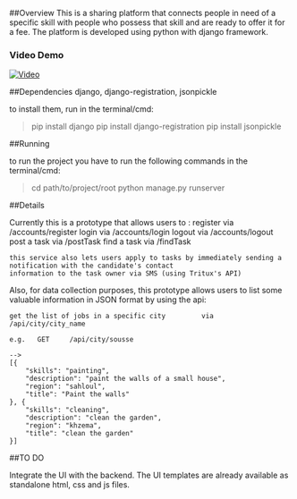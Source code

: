 ##Overview
This is a sharing platform that connects people in need of a specific skill with people who
possess that skill and are ready to offer it for a fee.
The platform is developed using python with django framework.

### Video Demo
[![Video](http://img.youtube.com/vi/nyQBVXAxopk/0.jpg)](https://www.youtube.com/watch?v=nyQBVXAxopk "sharing platform")

##Dependencies
django, django-registration, jsonpickle

to install them, run in the terminal/cmd:

>pip install django
>pip install django-registration
>pip install jsonpickle

##Running

to run the project you have to run the following commands in the terminal/cmd:
>cd path/to/project/root
>python manage.py runserver


##Details

Currently this is a prototype that allows users to :
    register            via     /accounts/register
    login               via     /accounts/login
    logout              via     /accounts/logout
    post a task         via     /postTask
    find a task         via     /findTask

    this service also lets users apply to tasks by immediately sending a notification with the candidate's contact
    information to the task owner via SMS (using Tritux's API)


Also, for data collection purposes, this prototype allows users to list some valuable information
in JSON format by using the api:

    get the list of jobs in a specific city         via         /api/city/city_name

    e.g.   GET     /api/city/sousse

    -->
    [{
        "skills": "painting",
        "description": "paint the walls of a small house",
        "region": "sahloul",
        "title": "Paint the walls"
    }, {
        "skills": "cleaning",
        "description": "clean the garden",
        "region": "khzema",
        "title": "clean the garden"
    }]


##TO DO

Integrate the UI with the backend.
The UI templates are already available as standalone html, css and js files.
